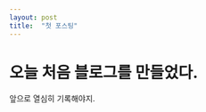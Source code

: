 ```yaml
---
layout: post
title:  "첫 포스팅"
---
```


<link rel="stylesheet" type="text/css" href="../assets/css/custom.css">

# 오늘 처음 블로그를 만들었다.

앞으로 열심히 기록해야지.
